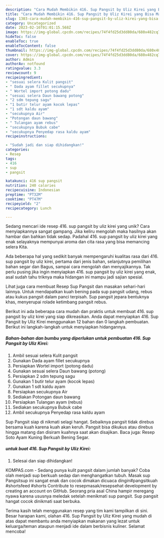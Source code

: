 ```yaml
---
description: "Cara Mudah Membikin 416. Sup Pangsit by Uliz Kirei yang Bisa Manjain Lidah"
title: "Cara Mudah Membikin 416. Sup Pangsit by Uliz Kirei yang Bisa Manjain Lidah"
slug: 1303-cara-mudah-membikin-416-sup-pangsit-by-uliz-kirei-yang-bisa-manjain-lidah
category: Uncategorized
date: 2023-02-16T01:01:15.568Z
image: https://img-global.cpcdn.com/recipes/74f4fd25d3dd80da/680x482cq70/416-sup-pangsit-by-uliz-kirei-foto-resep-utama.jpg
hideToc: false
enableToc: true
enableTocContent: false
thumbnail: https://img-global.cpcdn.com/recipes/74f4fd25d3dd80da/680x482cq70/416-sup-pangsit-by-uliz-kirei-foto-resep-utama.jpg
cover: https://img-global.cpcdn.com/recipes/74f4fd25d3dd80da/680x482cq70/416-sup-pangsit-by-uliz-kirei-foto-resep-utama.jpg
author: Admin
authorAv: notfound
ratingvalue: 3.3
reviewcount: 9
recipeingredient:
- "sesuai selera Kulit pangsit"
- " Dada ayam fillet secukupnya"
- " Wortel import potong dadu"
- "sesuai selera Daun bawang potong"
- "2 sdm tepung sagu"
- "1 butir telur ayam kocok lepas"
- "1 sdt kaldu ayam"
- "secukupnya Air"
- "Potongan daun bawang"
- " Tulangan ayam rebus"
- "secukupnya Bubuk cabe"
- "secukupnya Penyedap rasa kaldu ayam"
recipeinstructions:

- "Sudah jadi dan siap dihidangkan!"
categories:
- Resep
tags:
- 416
- sup
- pangsit

katakunci: 416 sup pangsit 
nutrition: 240 calories
recipecuisine: Indonesian
preptime: "PT32M"
cooktime: "PT47M"
recipeyield: "2"
recipecategory: Lunch

---
```





Sedang mencari ide resep 416. sup pangsit by uliz kirei yang unik? Cara menyiapkannya sangat gampang. Jika keliru mengolah maka hasilnya akan hambar dan bahkan tidak sedap. Padahal 416. sup pangsit by uliz kirei yang enak selayaknya mempunyai aroma dan cita rasa yang bisa memancing selera Kita.





Ada beberapa hal yang sedikit banyak mempengaruhi kualitas rasa dari 416. sup pangsit by uliz kirei, pertama dari jenis bahan, selanjutnya pemilihan bahan segar dan Bagus, sampai cara mengolah dan menyajikannya. Tak perlu pusing jika ingin menyiapkan 416. sup pangsit by uliz kirei yang enak,      asal sudah tahu triknya maka hidangan ini mampu jadi sajian spesial.














Lihat juga cara membuat Resep Sup Pangsit dan masakan sehari-hari lainnya. Untuk mendapatkan kuah bening pada sup pangsit udang, rebus atau kukus pangsit dalam panci terpisah. Sup pangsit jepara bentuknya khas, menyerupai rolade ketimbang pangsit rebus.






Berikut ini ada beberapa cara mudah dan praktis untuk membuat 416. sup pangsit by uliz kirei yang siap dikreasikan. Anda dapat menyiapkan 416. Sup Pangsit by Uliz Kirei menggunakan 12 bahan dan 0 langkah pembuatan. Berikut ini langkah-langkah untuk menyiapkan hidangannya.

<!--inarticleads1-->

##### Bahan-bahan dan bumbu yang diperlukan untuk pembuatan 416. Sup Pangsit by Uliz Kirei:

1. Ambil sesuai selera Kulit pangsit
1. Gunakan  Dada ayam fillet secukupnya
1. Persiapkan  Wortel import (potong dadu)
1. Gunakan sesuai selera Daun bawang (potong)
1. Persiapkan 2 sdm tepung sagu
1. Gunakan 1 butir telur ayam (kocok lepas)
1. Gunakan 1 sdt kaldu ayam
1. Persiapkan secukupnya Air
1. Sediakan Potongan daun bawang
1. Persiapkan  Tulangan ayam (rebus)
1. Sediakan secukupnya Bubuk cabe
1. Ambil secukupnya Penyedap rasa kaldu ayam


Sup Pangsit siap di nikmati selagi hangat. Sebaiknya pangsit tidak direbus bersama kuah karena kuah akan keruh. Pangsit bisa dikukus atau direbus hingga matang dan disiram kuahnya saat akan disajikan. Baca juga: Resep Soto Ayam Kuning Berkuah Bening Segar. 

<!--inarticleads2-->

#####  untuk buat 416. Sup Pangsit by Uliz Kirei:


1. Selesai dan siap dihidangkan!

KOMPAS.com - Sedang punya kulit pangsit dalam jumlah banyak? Coba olah menjadi sup berkuah sedap dan menghangatkan tubuh. Masak sup Pangsitsup ini sangat enak dan cocok dimakan dicuaca dingin#pangsitkuah #shortsfeed #shorts Contribute to resepmasak/resepsehat development by creating an account on GitHub. Seorang pria asal China hampir meregang nyawa karena ususnya meledak setelah menikmati sup pangsit. Sup pangsit hangat cocok dinikmati saat berbuka. 

Terima kasih telah menggunakan resep yang tim kami tampilkan di sini. Besar harapan kami, olahan 416. Sup Pangsit by Uliz Kirei yang mudah di atas dapat membantu anda menyiapkan makanan yang lezat untuk keluarga/teman ataupun menjadi ide dalam berbisnis kuliner. Selamat mencoba!
